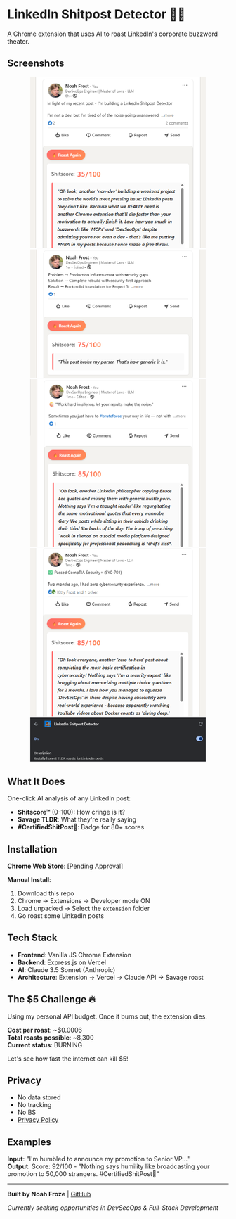 # LinkedIn Shitpost Detector 💩🔥

A Chrome extension that uses AI to roast LinkedIn's corporate buzzword theater.

## Screenshots

<div align="center">
  <img src="screenshots/1.png" width="400" alt="1">
  <img src="screenshots/2.png" width="400" alt="2">
  <img src="screenshots/3.png" width="400" alt="3">
  <img src="screenshots/4.png" width="400" alt="4">
  <img src="screenshots/5.png" width="400" alt="4">
</div>

## What It Does

One-click AI analysis of any LinkedIn post:
- **Shitscore™** (0-100): How cringe is it?
- **Savage TLDR**: What they're really saying
- **#CertifiedShitPost💩**: Badge for 80+ scores

## Installation

**Chrome Web Store**: [Pending Approval]

**Manual Install**:
1. Download this repo
2. Chrome → Extensions → Developer mode ON
3. Load unpacked → Select the `extension` folder
4. Go roast some LinkedIn posts

## Tech Stack

- **Frontend**: Vanilla JS Chrome Extension
- **Backend**: Express.js on Vercel  
- **AI**: Claude 3.5 Sonnet (Anthropic)
- **Architecture**: Extension → Vercel → Claude API → Savage roast

## The $5 Challenge 🔥

Using my personal API budget. Once it burns out, the extension dies.

**Cost per roast**: ~$0.0006  
**Total roasts possible**: ~8,300  
**Current status**: BURNING

Let's see how fast the internet can kill $5!

## Privacy

- No data stored
- No tracking
- No BS
- [Privacy Policy](./PRIVACY.md)

## Examples

**Input**: "I'm humbled to announce my promotion to Senior VP..."  
**Output**: Score: 92/100 - "Nothing says humility like broadcasting your promotion to 50,000 strangers. #CertifiedShitPost💩"

---

**Built by Noah Froze** | [GitHub](https://github.com/nfroze)

*Currently seeking opportunities in DevSecOps & Full-Stack Development*